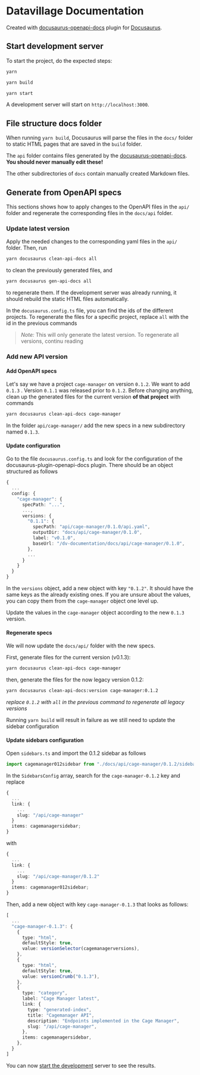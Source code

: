 # Datavillage Documentation

Created with [docusaurus-openapi-docs](https://github.com/PaloAltoNetworks/docusaurus-openapi-docs) plugin for [Docusaurus](https://docusaurus.io/).

## Start development server

To start the project, do the expected steps:

```bash
yarn
```

```bash
yarn build
```

```bash
yarn start
```

A development server will start on `http://localhost:3000`.

## File structure docs folder

When running `yarn build`, Docusaurus will parse the files in the `docs/` folder to static HTML pages that are saved in the `build` folder.

The `api` folder contains files generated by the [docusaurus-openapi-docs](https://github.com/PaloAltoNetworks/docusaurus-openapi-docs). **You should never manually edit these!**

The other subdirectories of `docs` contain manually created Markdown files.

## Generate from OpenAPI specs

This sections shows how to apply changes to the OpenAPI files in the `api/` folder and regenerate the corresponding files in the `docs/api` folder.

### Update latest version

Apply the needed changes to the corresponding yaml files in the `api/` folder. Then, run

```bash
yarn docusaurus clean-api-docs all
```

to clean the previously generated files, and

```bash
yarn docusaurus gen-api-docs all
```

to regenerate them. If the development server was already running, it should rebuild the static HTML files automatically.

In the `docusaurus.config.ts` file, you can find the ids of the different projects. To regenerate the files for a specific project, replace `all` with the id in the previous commands

> _Note:_ This will only generate the latest version. To regenerate all versions, continu reading

### Add new API version

#### Add OpenAPI specs

Let's say we have a project `cage-manager` on version `0.1.2`. We want to add `0.1.3` . Version `0.1.1` was released prior to `0.1.2`.
Before changing anything, clean up the generated files for the current version **of that project** with commands

```bash
yarn docusaurus clean-api-docs cage-manager
```

In the folder `api/cage-manager/` add the new specs in a new subdirectory named `0.1.3`.

#### Update configuration

Go to the file `docusaurus.config.ts` and look for the configuration of the docusaurus-plugin-openapi-docs plugin.
There should be an object structured as follows

```typescript
{
  ...
  config: {
    "cage-manager": {
      specPath: "...",
      ...,
      versions: {
        "0.1.1": {
          specPath: "api/cage-manager/0.1.0/api.yaml",
          outputDir: "docs/api/cage-manager/0.1.0",
          label: "v0.1.0",
          baseUrl: "/dv-documentation/docs/api/cage-manager/0.1.0",
        },
        ...
      }
    }
  }
}
```

In the `versions` object, add a new object with key `"0.1.2"`. It should have the same keys as the already existing ones. If you are unsure about the values, you can copy them from the `cage-manager` object one level up.

Update the values in the `cage-manager` object according to the new `0.1.3` version.

#### Regenerate specs

We will now update the `docs/api/` folder with the new specs.

First, generate files for the current version (v0.1.3):

```bash
yarn docusaurus clean-api-docs cage-manager
```

then, generate the files for the now legacy version 0.1.2:

```bash
yarn docusaurus clean-api-docs:version cage-manager:0.1.2
```

_replace `0.1.2` with `all` in the previous command to regenerate all legacy versions_

Running `yarn build` will result in failure as we still need to update the sidebar configuration

#### Update sidebars configuration

Open `sidebars.ts` and import the 0.1.2 sidebar as follows

```typescript
import cagemanager012sidebar from "./docs/api/cage-manager/0.1.2/sidebar";
```

In the `SidebarsConfig` array, search for the `cage-manager-0.1.2` key and replace

```typescript
{
  ...
  link: {
    ...
    slug: "/api/cage-manager"
  }
  items: cagemanagersidebar;
}
```

with

```typescript
{
  ...
  link: {
    ...
    slug: "/api/cage-manager/0.1.2"
  }
  items: cagemanager012sidebar;
}
```

Then, add a new object with key `cage-manager-0.1.3` that looks as follows:

```typescript
[
  ...
  "cage-manager-0.1.3": {
    {
      type: "html",
      defaultStyle: true,
      value: versionSelector(cagemanagerversions),
    },
    {
      type: "html",
      defaultStyle: true,
      value: versionCrumb("0.1.3"),
    },
    {
      type: "category",
      label: "Cage Manager latest",
      link: {
        type: "generated-index",
        title: "Cagemanager API",
        description: "Endpoints implemented in the Cage Manager",
        slug: "/api/cage-manager",
      },
      items: cagemanagersidebar,
    },
  }
]
```

You can now [start the development](#start-development-server) server to see the results.

